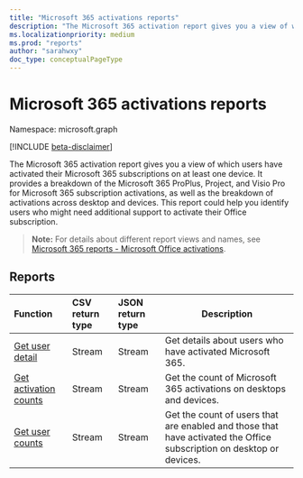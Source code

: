 ```yaml
---
title: "Microsoft 365 activations reports"
description: "The Microsoft 365 activation report gives you a view of which users have activated their Microsoft 365 subscriptions on at least one device. It provides a breakdown of the Microsoft 365 ProPlus, Project, and Visio Pro for Microsoft 365 subscription activations, as well as the breakdown of activations across desktop and devices. This report could help you identify users who might need additional support to activate their Office subscription."
ms.localizationpriority: medium
ms.prod: "reports"
author: "sarahwxy"
doc_type: conceptualPageType
---
```


# Microsoft 365 activations reports

Namespace: microsoft.graph

[!INCLUDE [beta-disclaimer](../../includes/beta-disclaimer.md)]

The Microsoft 365 activation report gives you a view of which users have activated their Microsoft 365 subscriptions on at least one device. It provides a breakdown of the Microsoft 365 ProPlus, Project, and Visio Pro for Microsoft 365 subscription activations, as well as the breakdown of activations across desktop and devices. This report could help you identify users who might need additional support to activate their Office subscription.

> **Note:** For details about different report views and names, see [Microsoft 365 reports - Microsoft Office activations](https://support.office.com/client/Office-activations-87c24ae2-82e0-4d1e-be01-c3bcc3f18c60).

## Reports
| Function                                                     | CSV return type | JSON return type | Description                                                  |
| :----------------------------------------------------------- | :-------------- | :--------------- | ------------------------------------------------------------ |
| [Get user detail](../api/reportroot-getoffice365activationsuserdetail.md) | Stream          | Stream           | Get details about users who have activated Microsoft 365.    |
| [Get activation counts](../api/reportroot-getoffice365activationcounts.md) | Stream          | Stream           | Get the count of Microsoft 365 activations on desktops and devices. |
| [Get user counts](../api/reportroot-getoffice365activationsusercounts.md) | Stream          | Stream           | Get the count of users that are enabled and those that have activated the Office subscription on desktop or devices. |



